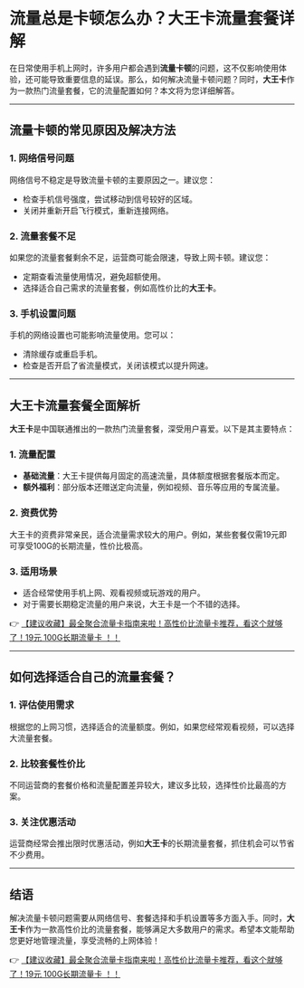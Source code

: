 # 流量总是卡顿怎么办？大王卡流量套餐详解

在日常使用手机上网时，许多用户都会遇到**流量卡顿**的问题，这不仅影响使用体验，还可能导致重要信息的延误。那么，如何解决流量卡顿问题？同时，**大王卡**作为一款热门流量套餐，它的流量配置如何？本文将为您详细解答。

---

## 流量卡顿的常见原因及解决方法

### 1. 网络信号问题
网络信号不稳定是导致流量卡顿的主要原因之一。建议您：
- 检查手机信号强度，尝试移动到信号较好的区域。
- 关闭并重新开启飞行模式，重新连接网络。

### 2. 流量套餐不足
如果您的流量套餐剩余不足，运营商可能会限速，导致上网卡顿。建议您：
- 定期查看流量使用情况，避免超额使用。
- 选择适合自己需求的流量套餐，例如高性价比的**大王卡**。

### 3. 手机设置问题
手机的网络设置也可能影响流量使用。您可以：
- 清除缓存或重启手机。
- 检查是否开启了省流量模式，关闭该模式以提升网速。

---

## 大王卡流量套餐全面解析

**大王卡**是中国联通推出的一款热门流量套餐，深受用户喜爱。以下是其主要特点：

### 1. 流量配置
- **基础流量**：大王卡提供每月固定的高速流量，具体额度根据套餐版本而定。
- **额外福利**：部分版本还赠送定向流量，例如视频、音乐等应用的专属流量。

### 2. 资费优势
大王卡的资费非常亲民，适合流量需求较大的用户。例如，某些套餐仅需19元即可享受100G的长期流量，性价比极高。

### 3. 适用场景
- 适合经常使用手机上网、观看视频或玩游戏的用户。
- 对于需要长期稳定流量的用户来说，大王卡是一个不错的选择。

👉 [【建议收藏】最全聚合流量卡指南来啦！高性价比流量卡推荐，看这个就够了！19元 100G长期流量卡 ！！](https://bit.ly/Liuliangka)

---

## 如何选择适合自己的流量套餐？

### 1. 评估使用需求
根据您的上网习惯，选择适合的流量额度。例如，如果您经常观看视频，可以选择大流量套餐。

### 2. 比较套餐性价比
不同运营商的套餐价格和流量配置差异较大，建议多比较，选择性价比最高的方案。

### 3. 关注优惠活动
运营商经常会推出限时优惠活动，例如**大王卡**的长期流量套餐，抓住机会可以节省不少费用。

---

## 结语

解决流量卡顿问题需要从网络信号、套餐选择和手机设置等多方面入手。同时，**大王卡**作为一款高性价比的流量套餐，能够满足大多数用户的需求。希望本文能帮助您更好地管理流量，享受流畅的上网体验！

👉 [【建议收藏】最全聚合流量卡指南来啦！高性价比流量卡推荐，看这个就够了！19元 100G长期流量卡 ！！](https://bit.ly/Liuliangka)